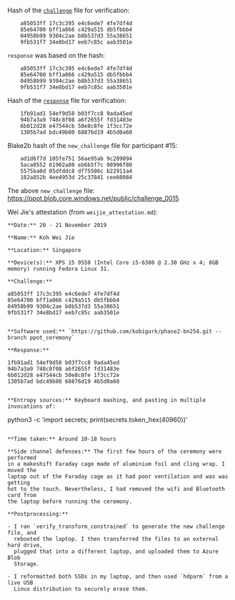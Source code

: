Hash of the [`challenge`](https://ppot.blob.core.windows.net/public/challenge_0014) file for verification:

```
	a85053ff 17c3c395 e4c6ede7 4fe7df4d 
	85e64700 bff1a066 c429a515 db5fbbb4 
	04958b99 9304c2ae b8b537d3 55a38651 
	9fb531f7 34e8bd17 eeb7c85c aab3501e 
```

`response` was based on the hash:

```
	a85053ff 17c3c395 e4c6ede7 4fe7df4d 
	85e64700 bff1a066 c429a515 db5fbbb4 
	04958b99 9304c2ae b8b537d3 55a38651 
	9fb531f7 34e8bd17 eeb7c85c aab3501e 
```

Hash of the [`response`](https://ppot.blob.core.windows.net/public/response_0014_weijie) file for verification:

```
	1fb91ad1 54ef9d58 b03f7cc8 9ada45ed 
	94b7a3a9 748c8f08 a6f2655f fd31483e 
	6b012d28 e47544cb 50e8c8fe 1f3cc72e 
	1305b7ad bdc49b80 68876d19 4b5d0a60 
```

Blake2b hash of the `new_challenge` file for participant #15:

```
	ad1d6f7d 105fe751 56ae95ab 9c289094 
	5aca0552 61902a80 eb6b5f7c 98996f80 
	5575ba0d 05dfddc8 df75506c b22911a4 
	182a852b 4ee4953d 25c37841 cee60084 
```

The above `new_challenge` file: https://ppot.blob.core.windows.net/public/challenge_0015

Wei Jie's attestation (from `weijie_attestation.md`):

```
**Date:** 20 - 21 November 2019

**Name:** Koh Wei Jie

**Location:** Singapore

**Device(s):** XPS 15 9550 (Intel Core i5-6300 @ 2.30 GHz x 4; 8GB memory) running Fedora Linux 31.

**Challenge:**

```
	a85053ff 17c3c395 e4c6ede7 4fe7df4d 
	85e64700 bff1a066 c429a515 db5fbbb4 
	04958b99 9304c2ae b8b537d3 55a38651 
	9fb531f7 34e8bd17 eeb7c85c aab3501e 
```

**Software used:** `https://github.com/kobigurk/phase2-bn254.git --branch ppot_ceremony`

**Response:**

```
	1fb91ad1 54ef9d58 b03f7cc8 9ada45ed 
	94b7a3a9 748c8f08 a6f2655f fd31483e 
	6b012d28 e47544cb 50e8c8fe 1f3cc72e 
	1305b7ad bdc49b80 68876d19 4b5d0a60 
```

**Entropy sources:** Keyboard mashing, and pasting in multiple invocations of:

```
python3 -c 'import secrets; print(secrets.token_hex(40960))'
```

**Time taken:** Around 10-18 hours

**Side channel defenses:** The first few hours of the ceremony were performed
in a makeshift Faraday cage made of aluminium foil and cling wrap. I moved the
laptop out of the Faraday cage as it had poor ventilation and was was getting
hot to the touch. Nevertheless, I had removed the wifi and Bluetooth card from
the laptop before running the ceremony.

**Postprocessing:**

- I ran `verify_transform_constrained` to generate the new challenge file, and
  rebooted the laptop. I then transferred the files to an external hard drive,
  plugged that into a different laptop, and uploaded them to Azure Blob
  Storage.

- I reformatted both SSDs in my laptop, and then used `hdparm` from a live USB
  Linux distribution to securely erase them.
```
